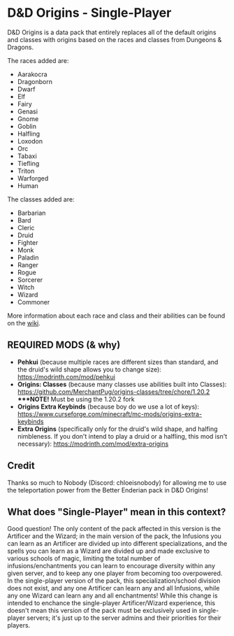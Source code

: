 # D&amp;D Origins - Single-Player
D&amp;D Origins is a data pack that entirely replaces all of the default origins and classes with origins based on the races and classes from Dungeons &amp; Dragons.

The races added are: 
- Aarakocra
- Dragonborn
- Dwarf
- Elf
- Fairy
- Genasi
- Gnome
- Goblin
- Halfling
- Loxodon
- Orc
- Tabaxi 
- Tiefling
- Triton
- Warforged
- Human

The classes added are: 
- Barbarian
- Bard
- Cleric
- Druid
- Fighter
- Monk
- Paladin
- Ranger
- Rogue
- Sorcerer
- Witch
- Wizard
- Commoner

More information about each race and class and their abilities can be found on the [wiki](https://github.com/starlitWixen/dnd-origins/wiki).

## REQUIRED MODS (&amp; why)
- **Pehkui** (because multiple races are different sizes than standard, and the druid's wild shape allows you to change size): <https://modrinth.com/mod/pehkui>
- **Origins: Classes** (because many classes use abilities built into Classes): <https://github.com/MerchantPug/origins-classes/tree/chore/1.20.2> **\*\*\*NOTE!** Must be using the 1.20.2 fork
- **Origins Extra Keybinds** (because boy do we use a lot of keys): <https://www.curseforge.com/minecraft/mc-mods/origins-extra-keybinds>
- **Extra Origins** (specifically only for the druid's wild shape, and halfing nimbleness. If you don't intend to play a druid or a halfling, this mod isn't necessary): <https://modrinth.com/mod/extra-origins>

## Credit
Thanks so much to Nobody (Discord: chloeisnobody) for allowing me to use the teleportation power from the Better Enderian pack in D&amp;D Origins! 

## What does "Single-Player" mean in this context?
Good question! The only content of the pack affected in this version is the Artificer and the Wizard; in the main version of the pack, the Infusions you can learn as an Artificer are divided up into different specializations, and the spells you can learn as a Wizard are divided up and made exclusive to various schools of magic, limiting the total number of infusions/enchantments you can learn to encourage diversity within any given server, and to keep any one player from becoming too overpowered. In the single-player version of the pack, this specialization/school division does not exist, and any one Artificer can learn any and all Infusions, while any one Wizard can learn any and all enchantments! While this change is intended to enchance the single-player Artificer/Wizard experience, this doesn't mean this version of the pack must be exclusively used in single-player servers; it's just up to the server admins and their priorities for their players.
